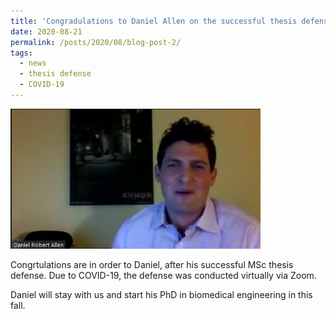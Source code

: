 ```yaml
---
title: 'Congradulations to Daniel Allen on the successful thesis defense!'
date: 2020-08-21
permalink: /posts/2020/08/blog-post-2/
tags:
  - news
  - thesis defense
  - COVID-19
---
```

<img src='/images/dan_defense_dan_only.png' width="400">

Congrtulations are in order to Daniel, after his successful MSc thesis defense. Due to COVID-19, the defense was conducted virtually via Zoom.

Daniel will stay with us and start his PhD in biomedical engineering in this fall.